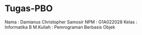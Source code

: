 # Tugas-PBO
Nama      : Damianus Christopher Samosir 
NPM       : G1A022028
Kelas     : Informatika B
M.Kuliah  : Pemrograman Berbasis Objek
